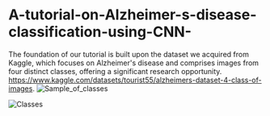 # A-tutorial-on-Alzheimer-s-disease-classification-using-CNN-
The foundation of our tutorial is built upon the dataset we acquired from Kaggle, which focuses on Alzheimer's disease and comprises images from four distinct classes, offering a significant research opportunity. https://www.kaggle.com/datasets/tourist55/alzheimers-dataset-4-class-of-images. 
![Sample_of_classes](https://github.com/kemaltekbas/A-tutorial-on-Alzheimer-s-disease-classification-using-CNN-/assets/127952905/2e49d941-81a8-40c0-9490-434fa4a69414)

![Classes](https://github.com/kemaltekbas/A-tutorial-on-Alzheimer-s-disease-classification-using-CNN-/assets/127952905/f715ae2b-0b53-4873-8082-93f7131cc454)

